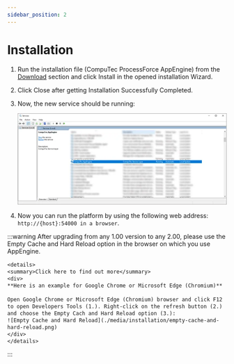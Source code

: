```yaml
---
sidebar_position: 2
---
```


# Installation

1. Run the installation file (CompuTec ProcessForce AppEngine) from the [Download](../releases/appengine/download.md) section and click Install in the opened installation Wizard.
2. Click Close after getting Installation Successfully Completed.
3. Now, the new service should be running:

    ![Services](./media/installation/appengine-service.webp)
4. Now you can run the platform by using the following web address: `http://{host}:54000 in a browser`.

:::warning
    After upgrading from any 1.00 version to any 2.00, please use the Empty Cache and Hard Reload option in the browser on which you use AppEngine.

    <details>
    <summary>Click here to find out more</summary>
    <div>
    **Here is an example for Google Chrome or Microsoft Edge (Chromium)**

    Open Google Chrome or Microsoft Edge (Chromium) browser and click F12 to open Developers Tools (1.). Right-click on the refresh button (2.) and choose the Empty Cach and Hard Reload option (3.):
    ![Empty Cache and Hard Reload](./media/installation/empty-cache-and-hard-reload.png)
    </div>
    </details>
:::
